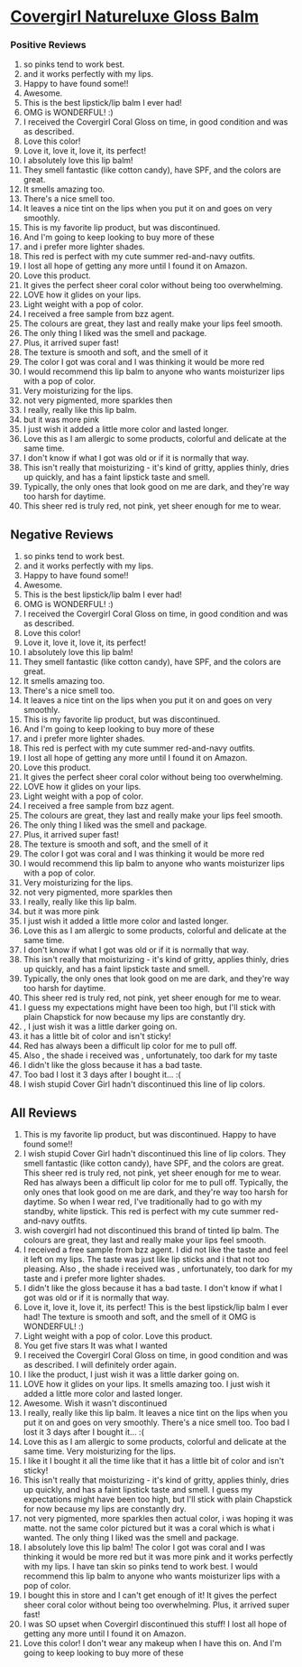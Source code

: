 # [Covergirl Natureluxe Gloss Balm](https://products.checkmycream.com/products/Covergirl-Natureluxe-Gloss-Balm.html)

### Positive Reviews

<ol>
      <li>so pinks tend to work best.</li>
      <li>and it works perfectly with my lips.</li>
      <li>Happy to have found some!!</li>
      <li>Awesome.</li>
      <li>This is the best lipstick/lip balm I ever had!</li>
      <li>OMG is WONDERFUL! :)</li>
      <li>I received the Covergirl Coral Gloss on time, in good condition and was as described.  </li>
      <li>Love this color!  </li>
      <li>Love it, love it, love it, its perfect!</li>
      <li>I absolutely love this lip balm!</li>
      <li>They smell fantastic (like cotton candy), have SPF, and the colors are great.</li>
      <li>It smells amazing too.</li>
      <li>There&#x27;s a nice smell too.</li>
      <li>It leaves a nice tint on the lips when you put it on and goes on very smoothly.</li>
      <li>This is my favorite lip product, but was discontinued.</li>
      <li>And I&#x27;m going to keep looking to buy more of these</li>
      <li>and i prefer more lighter shades.</li>
      <li>This red is perfect with my cute summer red-and-navy outfits.</li>
      <li>I lost all hope of getting any more until I found it on Amazon.</li>
      <li>Love this product.</li>
      <li>It gives the perfect sheer coral color without being too overwhelming.</li>
      <li>LOVE how it glides on your lips.</li>
      <li>Light weight with a pop of color.  </li>
      <li>I received a free sample from bzz agent.</li>
      <li>The colours are great, they last and really make your lips feel smooth.</li>
      <li>The only thing I liked was the smell and package.</li>
      <li>Plus, it arrived super fast!</li>
      <li>The texture is smooth and soft, and the smell of it</li>
      <li>The color I got was coral and I was thinking it would be more red</li>
      <li>I would recommend this lip balm to anyone who wants moisturizer lips with a pop of color.</li>
      <li>Very moisturizing for the lips.</li>
      <li>not very pigmented, more sparkles then</li>
      <li>I really, really like this lip balm.</li>
      <li>but it was more pink</li>
      <li>I just wish it added a little more color and lasted longer.</li>
      <li>Love this as I am allergic to some products, colorful and delicate at the same time.</li>
      <li>I don&#x27;t know if what I got was old or if it is normally that way.</li>
      <li>This isn&#x27;t really that moisturizing - it&#x27;s kind of gritty, applies thinly, dries up quickly, and has a faint lipstick taste and smell.</li>
      <li>Typically, the only ones that look good on me are dark, and they&#x27;re way too harsh for daytime.</li>
      <li>This sheer red is truly red, not pink, yet sheer enough for me to wear.</li>
</ol>


<h2>Negative Reviews</h2>
<ol>
<li> so pinks tend to work best.</li>
<li> and it works perfectly with my lips.</li>
<li> Happy to have found some!!</li>
<li> Awesome.</li>
<li> This is the best lipstick/lip balm I ever had!</li>
<li> OMG is WONDERFUL! :)</li>
<li> I received the Covergirl Coral Gloss on time, in good condition and was as described.  </li>
<li> Love this color!  </li>
<li> Love it, love it, love it, its perfect!</li>
<li> I absolutely love this lip balm!</li>
<li> They smell fantastic (like cotton candy), have SPF, and the colors are great.</li>
<li> It smells amazing too.</li>
<li> There&#x27;s a nice smell too.</li>
<li> It leaves a nice tint on the lips when you put it on and goes on very smoothly.</li>
<li> This is my favorite lip product, but was discontinued.</li>
<li> And I&#x27;m going to keep looking to buy more of these</li>
<li> and i prefer more lighter shades.</li>
<li> This red is perfect with my cute summer red-and-navy outfits.</li>
<li> I lost all hope of getting any more until I found it on Amazon.</li>
<li> Love this product.</li>
<li> It gives the perfect sheer coral color without being too overwhelming.</li>
<li> LOVE how it glides on your lips.</li>
<li> Light weight with a pop of color.  </li>
<li> I received a free sample from bzz agent.</li>
<li> The colours are great, they last and really make your lips feel smooth.</li>
<li> The only thing I liked was the smell and package.</li>
<li> Plus, it arrived super fast!</li>
<li> The texture is smooth and soft, and the smell of it</li>
<li> The color I got was coral and I was thinking it would be more red</li>
<li> I would recommend this lip balm to anyone who wants moisturizer lips with a pop of color.</li>
<li> Very moisturizing for the lips.</li>
<li> not very pigmented, more sparkles then</li>
<li> I really, really like this lip balm.</li>
<li> but it was more pink</li>
<li> I just wish it added a little more color and lasted longer.</li>
<li> Love this as I am allergic to some products, colorful and delicate at the same time.</li>
<li> I don&#x27;t know if what I got was old or if it is normally that way.</li>
<li> This isn&#x27;t really that moisturizing - it&#x27;s kind of gritty, applies thinly, dries up quickly, and has a faint lipstick taste and smell.</li>
<li> Typically, the only ones that look good on me are dark, and they&#x27;re way too harsh for daytime.</li>
<li> This sheer red is truly red, not pink, yet sheer enough for me to wear.</li>
<li> I guess my expectations might have been too high, but I&#x27;ll stick with plain Chapstick for now because my lips are constantly dry.</li>
<li> , I just wish it was a little darker going on.</li>
<li> it has a little bit of color and isn&#x27;t sticky!</li>
<li> Red has always been a difficult lip color for me to pull off.</li>
<li> Also , the shade i received was , unfortunately, too dark for my taste</li>
<li> I didn&#x27;t like the gloss because it has a bad taste.</li>
<li> Too bad I lost it 3 days after I bought it... :(</li>
<li> I wish stupid Cover Girl hadn&#x27;t discontinued this line of lip colors.</li>
</ol>

<h2>All Reviews</h2>

<ol>
    <li> This is my favorite lip product, but was discontinued. Happy to have found some!!</li>
    <li> I wish stupid Cover Girl hadn&#x27;t discontinued this line of lip colors. They smell fantastic (like cotton candy), have SPF, and the colors are great. This sheer red is truly red, not pink, yet sheer enough for me to wear. Red has always been a difficult lip color for me to pull off. Typically, the only ones that look good on me are dark, and they&#x27;re way too harsh for daytime. So when I wear red, I&#x27;ve traditionally had to go with my standby, white lipstick. This red is perfect with my cute summer red-and-navy outfits.</li>
    <li> wish covergirl had not discontinued this brand of tinted lip balm.  The colours are great, they last and really make your lips feel smooth.</li>
    <li> I received a free sample from bzz agent. I did not like the taste and feel it left on my lips. The taste was just like lip sticks and i that not too pleasing. Also , the shade i received was , unfortunately, too dark for my taste and i prefer more lighter shades.</li>
    <li> I didn&#x27;t like the gloss because it has a bad taste. I don&#x27;t know if what I got was old or if it is normally that way.</li>
    <li> Love it, love it, love it, its perfect! This is the best lipstick/lip balm I ever had! The texture is smooth and soft, and the smell of it OMG is WONDERFUL! :)</li>
    <li> Light weight with a pop of color.  Love this product.</li>
    <li> You get five stars  It was what I wanted</li>
    <li> I received the Covergirl Coral Gloss on time, in good condition and was as described.  I will definitely order again.</li>
    <li> I like the product, I just wish it was a little darker going on.</li>
    <li> LOVE how it glides on your lips. It smells amazing too. I just wish it added a little more color and lasted longer.</li>
    <li> Awesome. Wish it wasn&#x27;t discontinued</li>
    <li> I really, really like this lip balm. It leaves a nice tint on the lips when you put it on and goes on very smoothly. There&#x27;s a nice smell too. Too bad I lost it 3 days after I bought it... :(</li>
    <li> Love this as I am allergic to some products, colorful and delicate at the same time. Very moisturizing for the lips.</li>
    <li> I like it I bought it all the time like that it has a little bit of color and isn&#x27;t sticky!</li>
    <li> This isn&#x27;t really that moisturizing - it&#x27;s kind of gritty, applies thinly, dries up quickly, and has a faint lipstick taste and smell. I guess my expectations might have been too high, but I&#x27;ll stick with plain Chapstick for now because my lips are constantly dry.</li>
    <li> not very pigmented, more sparkles then actual color, i was hoping it was matte. not the same color pictured but it was a coral which is what i wanted. The only thing I liked was the smell and package.</li>
    <li> I absolutely love this lip balm! The color I got was coral and I was thinking it would be more red but it was more pink and it works perfectly with my lips. I have tan skin so pinks tend to work best. I would recommend this lip balm to anyone who wants moisturizer lips with a pop of color.</li>
    <li> I bought this in store and I can&#x27;t get enough of it! It gives the perfect sheer coral color without being too overwhelming. Plus, it arrived super fast!</li>
    <li> I was SO upset when Covergirl discontinued this stuff! I lost all hope of getting any more until I found it on Amazon.</li>
    <li> Love this color!  I don&#x27;t wear any makeup when I have this on. And I&#x27;m going to keep looking to buy more of these</li>
</ol>





